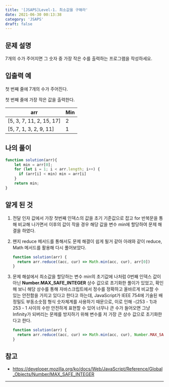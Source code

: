 ```yaml
---
title: '[JSAPS]Level-1. 최소값을 구해라'
date: 2021-06-30 00:13:38
category: 'JSAPS'
draft: false
---
```

## 문제 설명

7개의 수가 주어지면 그 숫자 중 가장 작은 수를 출력하는 프로그램을 작성하세요.



## 입출력 예

첫 번째 줄에 7개의 수가 주어진다.

첫 번째 줄에 가장 작은 값을 출력한다.

| arr                      | Min  |
| ------------------------ | ---- |
| [5, 3, 7, 11, 2, 15, 17] | 2    |
| [5, 7, 1, 3, 2, 9, 11]   | 1    |

## 나의 풀이

```javascript
function solution(arr){         
    let min = arr[0];
    for (let i = 1; i < arr.length; i++) {
      if (arr[i] < min) min = arr[i]
    }
    return min;
}
```

## 알게 된 것

1. 전달 인자 값에서 가장 첫번째 인덱스의 값을 초기 기준값으로 잡고 for 반복문을 통해 비교해 나가면서 이후의 값이 작을 경우 해당 값을 변수 min에 할당하여 문제 해결을 하였다.

2. 왠지 reduce 메서드를 통해서도 문제 해결이 쉽게 될거 같아 아래와 같이 reduce, Math 메서드를 활용해 다시 풀어보았다.

   ```javascript
   function solution(arr) {
     return arr.reduce((acc, cur) => Math.min(acc, cur), arr[0])
   }
   ```

3. 문제 해설에서 최소값을 할당하는 변수 min의 초기값에 나처럼 0번째 인덱스 값이 아닌 <b>Number.MAX_SAFE_INTEGER</b> 상수 값으로 초기화한 풀이가 있었고, 확인해 보니 해당 상수를 통해 자바스크립트에서 정수를 정확하고 올바르게 비교할 수 있는 안전함을 가지고 있다고 한다고 하는데, JavaScript가 IEEE 754에 기술된 배정밀도 부동소숫점 형식 숫자체계를 사용하기 때문으로, 이로 인해 -(253 - 1)과 253 - 1 사이의 수만 안전하게 표현할 수 있어 너무나 큰 수가 들어오면 그냥 Infinity가 되버리는 문제를 방지하기 위해 변수를 저 가장 큰 상수 값으로 초기화한다고 한다.

   ```javascript
   function solution(arr) {
     return arr.reduce((acc, cur) => Math.min(acc, cur), Number.MAX_SAFE_INTEGER)
   }
   ```

   

## 참고

* https://developer.mozilla.org/ko/docs/Web/JavaScript/Reference/Global_Objects/Number/MAX_SAFE_INTEGER

---

